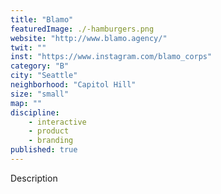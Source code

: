```yaml
---
title: "Blamo"
featuredImage: ./-hamburgers.png
website: "http://www.blamo.agency/"
twit: ""
inst: "https://www.instagram.com/blamo_corps"
category: "B"
city: "Seattle"
neighborhood: "Capitol Hill"
size: "small"
map: ""
discipline:
    - interactive
    - product
    - branding
published: true
---
```


Description
